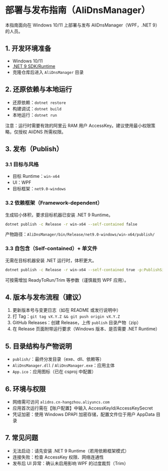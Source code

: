 # 部署与发布指南（AliDnsManager）

本指南面向在 Windows 10/11 上部署与发布 AliDnsManager（WPF，.NET 9）的人员。

## 1. 开发环境准备
- Windows 10/11
- [.NET 9 SDK/Runtime](https://dotnet.microsoft.com/)
- 克隆仓库后进入 `AliDnsManager` 目录

## 2. 还原依赖与本地运行
- 还原依赖：`dotnet restore`
- 构建调试：`dotnet build`
- 本地运行：`dotnet run`

注意：运行时需要有效的阿里云 RAM 用户 AccessKey。建议使用最小权限策略，仅授权 AliDNS 所需权限。

## 3. 发布（Publish）

### 3.1 目标与风格
- 目标 Runtime：`win-x64`
- UI：WPF
- 目标框架：`net9.0-windows`

### 3.2 依赖框架（Framework-dependent）
生成较小体积，要求目标机器已安装 .NET 9 Runtime。

```bash
dotnet publish -c Release -r win-x64 --self-contained false
```

产物路径：`AliDnsManager/bin/Release/net9.0-windows/win-x64/publish/`

### 3.3 自包含（Self-contained）+ 单文件
无需在目标机器安装 .NET 运行时，体积更大。

```bash
dotnet publish -c Release -r win-x64 --self-contained true -p:PublishSingleFile=true
```

可按需增加 ReadyToRun/Trim 等参数（谨慎裁剪 WPF 应用）。

## 4. 版本与发布流程（建议）
1. 更新版本号与变更日志（如在 README 或发行说明中）
2. 打 Tag：`git tag vX.Y.Z && git push origin vX.Y.Z`
3. GitHub Releases：创建 Release，上传 `publish` 目录产物（zip）
4. 在 Release 页面附带运行要求（Windows 版本、是否需要 .NET Runtime）

## 5. 目录结构与产物说明
- `publish/`：最终分发目录（exe、dll、依赖等）
- `AliDnsManager.dll` / `AliDnsManager.exe`：应用主体
- `App.ico`：应用图标（已在 csproj 中配置）

## 6. 环境与权限
- 网络需可访问 `alidns.cn-hangzhou.aliyuncs.com`
- 应用首次运行需在【账户配置】中输入 AccessKeyId/AccessKeySecret
- 凭证加密：使用 Windows DPAPI 加密存储，配置文件位于用户 AppData 目录

## 7. 常见问题
- 无法启动：请先安装 .NET 9 Runtime（若用依赖框架模式）
- 连接失败：检查 AccessKey 权限、网络连通性
- 发布后 UI 异常：确认未启用影响 WPF 的过度裁剪（Trim）

